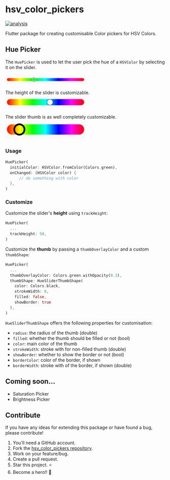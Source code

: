 # hsv_color_pickers

[![analysis](https://github.com/WieFel/gallerize/workflows/analysis/badge.svg)](https://github.com/WieFel/gallerize/actions?query=workflow%3Aanalysis)

Flutter package for creating customisable Color pickers for HSV Colors.

## Hue Picker
The `HuePicker` is used to let the user pick the hue of a `HSVColor` by selecting it on the slider.

<img src="https://github.com/WieFel/hsv_color_pickers/raw/main/.github/images/hue_picker_1.png"  width=50% alt="Hue Slider 1"/>

The height of the slider is customizable.<br/>
<img src="https://github.com/WieFel/hsv_color_pickers/raw/main/.github/images/hue_picker_2.png"  width=50% alt="Hue Slider 2"/>

The slider thumb is as well completely customizable.<br/>
<img src="https://github.com/WieFel/hsv_color_pickers/raw/main/.github/images/hue_picker_3.png"  width=50% alt="Hue Slider 3"/>

### Usage
```dart
HuePicker(
  initialColor: HSVColor.fromColor(Colors.green),
  onChanged: (HSVColor color) {
      // do something with color
  },
)
```

### Customize
Customize the slider's **height** using `trackHeight`:
```dart
HuePicker(
  ...
  trackHeight: 50,
)
```


Customize the **thumb** by passing a `thumbOverlayColor` and a custom `thumbShape`:
```dart
HuePicker(
  ...
  thumbOverlayColor: Colors.green.withOpacity(0.3),
  thumbShape: HueSliderThumbShape(
    color: Colors.black,
    strokeWidth: 8,
    filled: false,
    showBorder: true
  ),
)
```
`HueSliderThumbShape` offers the following properties for customisation:
- `radius`: the radius of the thumb (double)
- `filled`: whether the thumb should be filled or not (bool)
- `color`: main color of the thumb
- `strokeWidth`: stroke with for non-filled thumb (double)
- `showBorder`: whether to show the border or not (bool)
- `borderColor`: color of the border, if shown
- `borderWidth`: stroke with of the border, if shown (double)

## Coming soon...
- Saturation Picker
- Brightness Picker

## Contribute
If you have any ideas for extending this package or have found a bug, please contribute!

1. You'll need a GitHub account.
2. Fork the [hsv_color_pickers repository](https://github.com/WieFel/hsv_color_pickers).
3. Work on your feature/bug.
4. Create a pull request.
5. Star this project. ⭐
6. Become a hero!! 🎉
